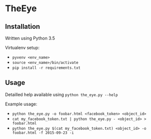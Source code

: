 # TheEye

## Installation

Written using Python 3.5

Virtualenv setup:

 - `pyvenv <env_name>`
 - `source <env_name>/bin/activate`
 - `pip install -r requirements.txt`

## Usage

Detailled help available using `python the_eye.py --help`

Example usage:

 - `python the_eye.py -o foobar.html <facebook_token> <object_id>`
 - `cat my_facebook_token.txt | python the_eye.py - <object_id> > foobar.html`
 - `python the_eye.py $(cat my_facebook_token.txt) <object_id> -o foobar.html -f 2015-09-23 -i`

